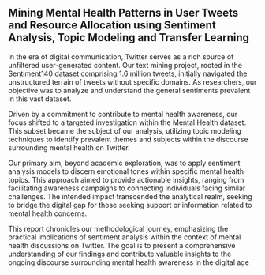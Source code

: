 ## Mining Mental Health Patterns in User Tweets and Resource Allocation using Sentiment Analysis, Topic Modeling and Transfer Learning 
In the era of digital communication, Twitter serves as a rich source of unfiltered user-generated content. 
Our text mining project, rooted in the Sentiment140 dataset comprising 1.6 million tweets, initially 
navigated the unstructured terrain of tweets without specific domains. As researchers, our objective was to 
analyze and understand the general sentiments prevalent in this vast dataset.

Driven by a commitment to contribute to mental health awareness, our focus shifted to a targeted 
investigation within the Mental Health dataset. This subset became the subject of our analysis, utilizing 
topic modeling techniques to identify prevalent themes and subjects within the discourse surrounding 
mental health on Twitter.

Our primary aim, beyond academic exploration, was to apply sentiment analysis models to discern 
emotional tones within specific mental health topics. This approach aimed to provide actionable insights, 
ranging from facilitating awareness campaigns to connecting individuals facing similar challenges. The 
intended impact transcended the analytical realm, seeking to bridge the digital gap for those seeking support 
or information related to mental health concerns.

This report chronicles our methodological journey, emphasizing the practical implications of sentiment 
analysis within the context of mental health discussions on Twitter. The goal is to present a comprehensive 
understanding of our findings and contribute valuable insights to the ongoing discourse surrounding mental 
health awareness in the digital age
